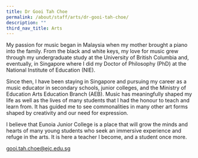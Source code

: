 ```yaml
---
title: Dr Gooi Tah Choe
permalink: /about/staff/arts/dr-gooi-tah-choe/
description: ""
third_nav_title: Arts
---
```




My passion for music began in Malaysia when my mother brought a piano into the family. From the black and white keys, my love for music grew through my undergraduate study at the University of British Columbia and, eventually, in Singapore where I did my Doctor of Philosophy (PhD) at the National Institute of Education (NIE).

Since then, I have been staying in Singapore and pursuing my career as a music educator in secondary schools, junior colleges, and the Ministry of Education Arts Education Branch (AEB). Music has meaningfully shaped my life as well as the lives of many students that I had the honour to teach and learn from. It has guided me to see commonalities in many other art forms shaped by creativity and our need for expression.

I believe that Eunoia Junior College is a place that will grow the minds and hearts of many young students who seek an immersive experience and refuge in the arts. It is here a teacher I become, and a student once more.

[gooi.tah.choe@ejc.edu.sg](mailto:gooi.tah.choe@ejc.edu.sg)